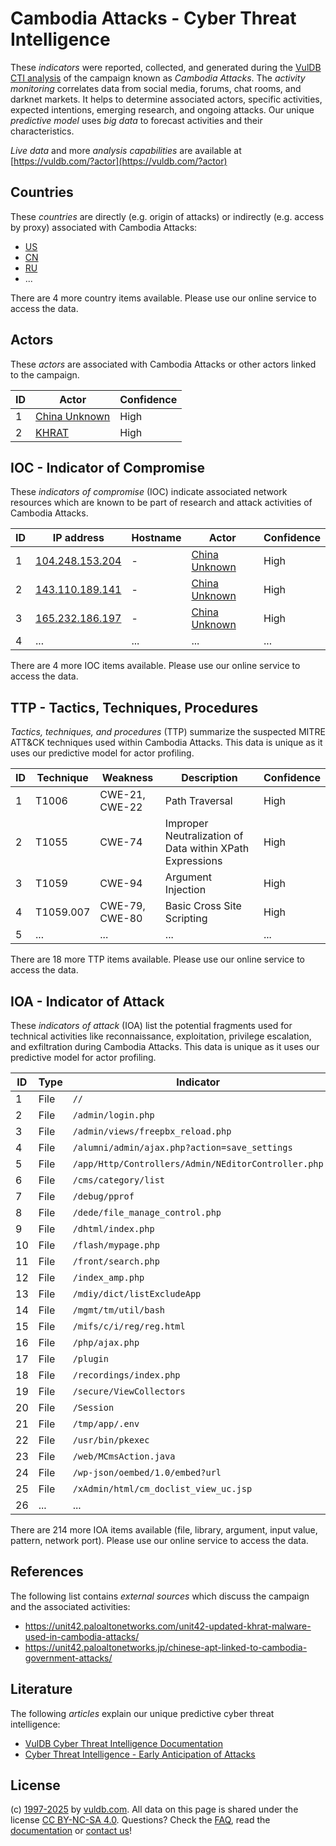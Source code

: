 # Cambodia Attacks - Cyber Threat Intelligence

These _indicators_ were reported, collected, and generated during the [VulDB CTI analysis](https://vuldb.com/?kb.cti) of the campaign known as _Cambodia Attacks_. The _activity monitoring_ correlates data from social media, forums, chat rooms, and darknet markets. It helps to determine associated actors, specific activities, expected intentions, emerging research, and ongoing attacks. Our unique _predictive model_ uses _big data_ to forecast activities and their characteristics.

_Live data_ and more _analysis capabilities_ are available at [https://vuldb.com/?actor](https://vuldb.com/?actor)

## Countries

These _countries_ are directly (e.g. origin of attacks) or indirectly (e.g. access by proxy) associated with Cambodia Attacks:

* [US](https://vuldb.com/?country.us)
* [CN](https://vuldb.com/?country.cn)
* [RU](https://vuldb.com/?country.ru)
* ...

There are 4 more country items available. Please use our online service to access the data.

## Actors

These _actors_ are associated with Cambodia Attacks or other actors linked to the campaign.

ID | Actor | Confidence
-- | ----- | ----------
1 | [China Unknown](https://vuldb.com/?actor.china_unknown) | High
2 | [KHRAT](https://vuldb.com/?actor.khrat) | High

## IOC - Indicator of Compromise

These _indicators of compromise_ (IOC) indicate associated network resources which are known to be part of research and attack activities of Cambodia Attacks.

ID | IP address | Hostname | Actor | Confidence
-- | ---------- | -------- | ----- | ----------
1 | [104.248.153.204](https://vuldb.com/?ip.104.248.153.204) | - | [China Unknown](https://vuldb.com/?actor.china_unknown) | High
2 | [143.110.189.141](https://vuldb.com/?ip.143.110.189.141) | - | [China Unknown](https://vuldb.com/?actor.china_unknown) | High
3 | [165.232.186.197](https://vuldb.com/?ip.165.232.186.197) | - | [China Unknown](https://vuldb.com/?actor.china_unknown) | High
4 | ... | ... | ... | ...

There are 4 more IOC items available. Please use our online service to access the data.

## TTP - Tactics, Techniques, Procedures

_Tactics, techniques, and procedures_ (TTP) summarize the suspected MITRE ATT&CK techniques used within Cambodia Attacks. This data is unique as it uses our predictive model for actor profiling.

ID | Technique | Weakness | Description | Confidence
-- | --------- | -------- | ----------- | ----------
1 | T1006 | CWE-21, CWE-22 | Path Traversal | High
2 | T1055 | CWE-74 | Improper Neutralization of Data within XPath Expressions | High
3 | T1059 | CWE-94 | Argument Injection | High
4 | T1059.007 | CWE-79, CWE-80 | Basic Cross Site Scripting | High
5 | ... | ... | ... | ...

There are 18 more TTP items available. Please use our online service to access the data.

## IOA - Indicator of Attack

These _indicators of attack_ (IOA) list the potential fragments used for technical activities like reconnaissance, exploitation, privilege escalation, and exfiltration during Cambodia Attacks. This data is unique as it uses our predictive model for actor profiling.

ID | Type | Indicator | Confidence
-- | ---- | --------- | ----------
1 | File | `//` | Low
2 | File | `/admin/login.php` | High
3 | File | `/admin/views/freepbx_reload.php` | High
4 | File | `/alumni/admin/ajax.php?action=save_settings` | High
5 | File | `/app/Http/Controllers/Admin/NEditorController.php` | High
6 | File | `/cms/category/list` | High
7 | File | `/debug/pprof` | Medium
8 | File | `/dede/file_manage_control.php` | High
9 | File | `/dhtml/index.php` | High
10 | File | `/flash/mypage.php` | High
11 | File | `/front/search.php` | High
12 | File | `/index_amp.php` | High
13 | File | `/mdiy/dict/listExcludeApp` | High
14 | File | `/mgmt/tm/util/bash` | High
15 | File | `/mifs/c/i/reg/reg.html` | High
16 | File | `/php/ajax.php` | High
17 | File | `/plugin` | Low
18 | File | `/recordings/index.php` | High
19 | File | `/secure/ViewCollectors` | High
20 | File | `/Session` | Medium
21 | File | `/tmp/app/.env` | High
22 | File | `/usr/bin/pkexec` | High
23 | File | `/web/MCmsAction.java` | High
24 | File | `/wp-json/oembed/1.0/embed?url` | High
25 | File | `/xAdmin/html/cm_doclist_view_uc.jsp` | High
26 | ... | ... | ...

There are 214 more IOA items available (file, library, argument, input value, pattern, network port). Please use our online service to access the data.

## References

The following list contains _external sources_ which discuss the campaign and the associated activities:

* https://unit42.paloaltonetworks.com/unit42-updated-khrat-malware-used-in-cambodia-attacks/
* https://unit42.paloaltonetworks.jp/chinese-apt-linked-to-cambodia-government-attacks/

## Literature

The following _articles_ explain our unique predictive cyber threat intelligence:

* [VulDB Cyber Threat Intelligence Documentation](https://vuldb.com/?kb.cti)
* [Cyber Threat Intelligence - Early Anticipation of Attacks](https://www.scip.ch/en/?labs.20201022)

## License

(c) [1997-2025](https://vuldb.com/?kb.changelog) by [vuldb.com](https://vuldb.com/?kb.about). All data on this page is shared under the license [CC BY-NC-SA 4.0](https://creativecommons.org/licenses/by-nc-sa/4.0/). Questions? Check the [FAQ](https://vuldb.com/?kb.faq), read the [documentation](https://vuldb.com/?kb) or [contact us](https://vuldb.com/?contact)!
